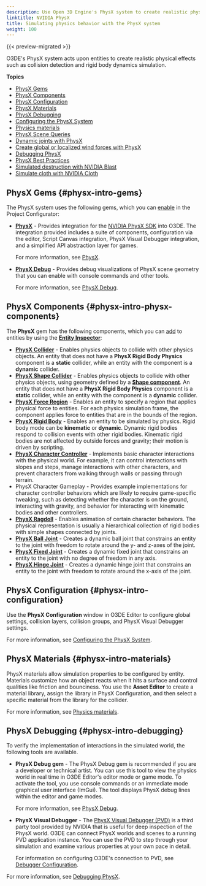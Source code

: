 ```yaml
---
description: Use Open 3D Engine's PhysX system to create realistic physical effects such as collision detection and rigid body dynamics simulation. 
linktitle: NVIDIA PhysX
title: Simulating physics behavior with the PhysX system
weight: 100
---
```


{{< preview-migrated >}}

O3DE's PhysX system acts upon entities to create realistic physical effects such as collision detection and rigid body dynamics simulation\. 

**Topics**
+ [PhysX Gems](#physx-intro-gems)
+ [PhysX Components](#physx-intro-physx-components)
+ [PhysX Configuration](#physx-intro-configuration)
+ [PhysX Materials](#physx-intro-materials)
+ [PhysX Debugging](#physx-intro-debugging)
+ [Configuring the PhysX System](/docs/user-guide/interactivity/physics/nvidia-physx/configuration.md)
+ [Physics materials](/docs/user-guide/interactivity/physics/nvidia-physx/materials.md)
+ [PhysX Scene Queries](/docs/user-guide/interactivity/physics/nvidia-physx/scene-queries.md)
+ [Dynamic joints with PhysX](/docs/user-guide/interactivity/physics/nvidia-physx/joint-intro.md)
+ [Create global or localized wind forces with PhysX](/docs/user-guide/interactivity/physics/nvidia-physx/wind-provider.md)
+ [Debugging PhysX](/docs/user-guide/interactivity/physics/debugging.md)
+ [PhysX Best Practices](/docs/user-guide/interactivity/physics/nvidia-physx/best-practices.md)
+ [Simulated destruction with NVIDIA Blast](/docs/user-guide/interactivity/physics/nvidia-blast/)
+ [Simulate cloth with NVIDIA Cloth](/docs/user-guide/interactivity/physics/nvidia-cloth/)

## PhysX Gems {#physx-intro-gems}

The PhysX system uses the following gems, which you can [enable](/docs/userguide/gems/using-project-configurator.md) in the Project Configurator:
+ **[PhysX](/docs/user-guide/gems/reference/physx/)** - Provides integration for the [NVIDIA PhysX SDK](https://developer.nvidia.com/physx-sdk) into O3DE\. The integration provided includes a suite of components, configuration via the editor, Script Canvas integration, PhysX Visual Debugger integration, and a simplified API abstraction layer for games\.

  For more information, see [PhysX](/docs/user-guide/gems/reference/physx/)\.
+ **[PhysX Debug](/docs/user-guide/gems/reference/physx-debug/)** - Provides debug visualizations of PhysX scene geometry that you can enable with console commands and other tools\.

  For more information, see [PhysX Debug](/docs/user-guide/gems/reference/physx-debug/)\.

## PhysX Components {#physx-intro-physx-components}

The **PhysX** gem has the following components, which you can [add](/docs/userguide/components/working-adding.md) to entities by using the [**Entity Inspector**](/docs/user-guide/editor/entity-inspector.md):
+ **[PhysX Collider](/docs/user-guide/components/reference/physx/physx-collider/)** - Enables physics objects to collide with other physics objects\. An entity that does not have a **PhysX Rigid Body Physics** component is a **static** collider, while an entity with the component is a **dynamic** collider\.
+ **[PhysX Shape Collider](/docs/user-guide/components/reference/physx/physx-shape-collider/)** - Enables physics objects to collide with other physics objects, using geometry defined by a **[Shape component](/docs/user-guide/components/reference/shape/)**. An entity that does not have a **PhysX Rigid Body Physics** component is a **static** collider, while an entity with the component is a **dynamic** collider\.
+ **[PhysX Force Region](/docs/user-guide/components/reference/physx/physx-force-region/)** - Enables an entity to specify a region that applies physical force to entities\. For each physics simulation frame, the component applies force to entities that are in the bounds of the region\.
+ **[PhysX Rigid Body](/docs/user-guide/components/reference/physx/physx-rigid-body-physics/)** - Enables an entity to be simulated by physics\. Rigid body mode can be **kinematic** or **dynamic**\. Dynamic rigid bodies respond to collision events with other rigid bodies\. Kinematic rigid bodies are not affected by outside forces and gravity; their motion is driven by scripting\.
+ **[PhysX Character Controller](/docs/user-guide/components/reference/physx/physx-character-controller/)** - Implements basic character interactions with the physical world\. For example, it can control interactions with slopes and steps, manage interactions with other characters, and prevent characters from walking through walls or passing through terrain\.
+ PhysX Character Gameplay - Provides example implementations for character controller behaviors which are likely to require game-specific tweaking, such as detecting whether the character is on the ground, interacting with gravity, and behavior for interacting with kinematic bodies and other controllers. 
+ **[PhysX Ragdoll](/docs/user-guide/components/reference/physx/physx-ragdoll/)** - Enables animation of certain character behaviors\. The physical representation is usually a hierarchical collection of rigid bodies with simple shapes connected by joints\.
+ **[PhysX Ball Joint](/docs/user-guide/components/reference/physx/physx-ball-joint/)** - Creates a dynamic ball joint that constrains an entity to the joint with freedom to rotate around the y- and z-axes of the joint.
+ **[PhysX Fixed Joint](/docs/user-guide/components/reference/physx/physx-fixed-joint/)** - Creates a dynamic fixed joint that constrains an entity to the joint with no degree of freedom in any axis.
+ **[PhysX Hinge Joint](/docs/user-guide/components/reference/physx/physx-hinge-joint/)** - Creates a dynamic hinge joint that constrains an entity to the joint with freedom to rotate around the x-axis of the joint.

## PhysX Configuration {#physx-intro-configuration}

Use the **PhysX Configuration** window in O3DE Editor to configure global settings, collision layers, collision groups, and PhysX Visual Debugger settings\.

For more information, see [Configuring the PhysX System](/docs/user-guide/interactivity/physics/nvidia-physx/configuring/)\.

## PhysX Materials {#physx-intro-materials}

PhysX materials allow simulation properties to be configured by entity\. Materials customize how an object reacts when it hits a surface and control qualities like friction and bounciness\. You use the **Asset Editor** to create a material library, assign the library in PhysX Configuration, and then select a specific material from the library for the collider\.

For more information, see [Physics materials](/docs/user-guide/interactivity/physics/nvidia-physx/materials.md)\.

## PhysX Debugging {#physx-intro-debugging}

To verify the implementation of interactions in the simulated world, the following tools are available\.
+ **PhysX Debug gem** - The PhysX Debug gem is recommended if you are a developer or technical artist\. You can use this tool to view the physics world in real time in O3DE Editor's editor mode or game mode\. To activate the tool, you use console commands or an immediate mode graphical user interface \(ImGui\)\. The tool displays PhysX debug lines within the editor and game modes\.

  For more information, see [PhysX Debug](/docs/user-guide/gems/reference/physx-debug/)\.
+ **PhysX Visual Debugger** - The [PhysX Visual Debugger \(PVD\)](https://developer.nvidia.com/physx-visual-debugger) is a third party tool provided by NVIDIA that is useful for deep inspection of the PhysX world\. O3DE can connect PhysX worlds and scenes to a running PVD application instance\. You can use the PVD to step through your simulation and examine various properties at your own pace in detail\.

  For information on configuring O3DE's connection to PVD, see [Debugger Configuration](/docs/user-guide/interactivity/physics/nvidia-physx/configuring/configuration-debugger.md)\.

For more information, see [Debugging PhysX](/docs/user-guide/interactivity/physics/debugging.md)\.
